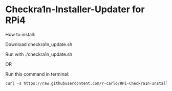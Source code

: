 # Checkra1n-Installer-Updater for RPi4

How to install:

Download checkra1n_update.sh

Run with ./checkra1n_update.sh

OR

Run this command in terminal: 

```html
curl -s https://raw.githubusercontent.com/r-carlo/RPi-Checkra1n-Install-Updater/master/checkra1n_update.sh | sudo bash
```

